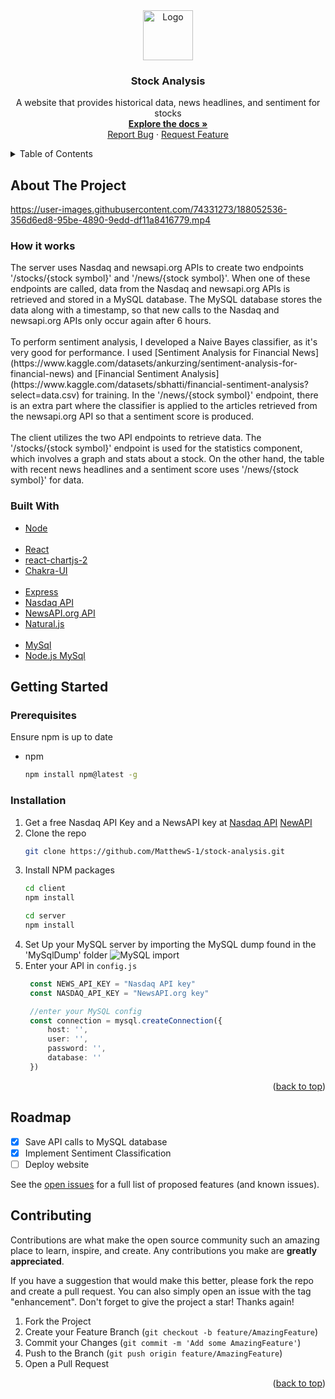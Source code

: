 <div align="center" >
  <a href="#readme-top">
    <img src="https://images.pexels.com/photos/159888/pexels-photo-159888.jpeg?auto=compress&cs=tinysrgb&w=1260&h=750&dpr=2" alt="Logo" width="80" height="80">
  </a>

<h3 align="center">Stock Analysis</h3>

  <p align="center">
    A website that provides historical data, news headlines, and sentiment for stocks
    <br />
    <a href="https://github.com/MatthewS-1/stock-analysis"><strong>Explore the docs »</strong></a>
    <br />
    <a href="https://github.com/MatthewS-1/stock-analysis/issues">Report Bug</a>
    ·
    <a href="https://github.com/MatthewS-1/stock-analysis/issues">Request Feature</a>
  </p>
</div>



<!-- TABLE OF CONTENTS -->
<details>
  <summary>Table of Contents</summary>
  <ol>
    <li>
      <a href="#about-the-project">About The Project</a>
      <ul>
        <li><a href="#built-with">Built With</a></li>
      </ul>
    </li>
    <li>
      <a href="#getting-started">Getting Started</a>
      <ul>
        <li><a href="#prerequisites">Prerequisites</a></li>
        <li><a href="#installation">Installation</a></li>
      </ul>
    </li>
  </ol>
</details>



<!-- ABOUT THE PROJECT -->
## About The Project


https://user-images.githubusercontent.com/74331273/188052536-356d6ed8-95be-4890-9edd-df11a8416779.mp4



<h3>How it works</h3>
The server uses Nasdaq and newsapi.org APIs to create two endpoints '/stocks/{stock symbol}' and '/news/{stock symbol}'. When one of these endpoints are called, data from the Nasdaq and newsapi.org APIs is retrieved and stored in a MySQL database. The MySQL database stores the data along with a timestamp, so that new calls to the Nasdaq and newsapi.org APIs only occur again after 6 hours. 
<br></br>
To perform sentiment analysis, I developed a Naive Bayes classifier, as it's very good for performance. I used [Sentiment Analysis for Financial News](https://www.kaggle.com/datasets/ankurzing/sentiment-analysis-for-financial-news) and [Financial Sentiment Analysis](https://www.kaggle.com/datasets/sbhatti/financial-sentiment-analysis?select=data.csv) for training. In the '/news/{stock symbol}' endpoint, there is an extra part where the classifier is applied to the articles retrieved from the newsapi.org API so that a sentiment score is produced.
<br></br>
The client utilizes the two API endpoints to retrieve data. The '/stocks/{stock symbol}' endpoint is used for the statistics component, which involves a graph and stats about a stock. On the other hand, the table with recent news headlines and a sentiment score uses '/news/{stock symbol}' for data.


### Built With

* [Node](https://nodejs.org/en/)
<br></br>
* [React](https://reactjs.org/)
* [react-chartjs-2](https://react-chartjs-2.js.org/)
* [Chakra-UI](https://chakra-ui.com/)
<br></br>
* [Express](https://expressjs.com/)
* [Nasdaq API](https://data.nasdaq.com)
* [NewsAPI.org API](https://newsapi.org)
* [Natural.js](https://www.npmjs.com/package/natural)
<br></br>
* [MySql](https://www.mysql.com/)
* [Node.js MySql](https://www.npmjs.com/package/mysql)

<!-- GETTING STARTED -->
## Getting Started

### Prerequisites

Ensure npm is up to date
* npm
  ```sh
  npm install npm@latest -g
  ```

### Installation

1. Get a free Nasdaq API Key and a NewsAPI key at [Nasdaq API](https://data.nasdaq.com) [NewAPI](https://newsapi.org)
2. Clone the repo
   ```sh
   git clone https://github.com/MatthewS-1/stock-analysis.git
   ```
3. Install NPM packages
   ```sh
   cd client
   npm install
   ```
   ```sh
   cd server
   npm install
   ```
4. Set Up your MySQL server by importing the MySQL dump found in the 'MySqlDump' folder
   ![MySQL import](https://dev.mysql.com/doc/workbench/en/images/wb-navigator-data-export-object.png)
4. Enter your API in `config.js`
   ```ts
    const NEWS_API_KEY = "Nasdaq API key"
    const NASDAQ_API_KEY = "NewsAPI.org key"

    //enter your MySQL config
    const connection = mysql.createConnection({
        host: '',
        user: '',
        password: '',
        database: ''
    })
   ```

<p align="right">(<a href="#readme-top">back to top</a>)</p>


<!-- ROADMAP -->
## Roadmap

- [x] Save API calls to MySQL database
- [x] Implement Sentiment Classification
- [ ] Deploy website

See the [open issues](https://github.com/github_username/repo_name/issues) for a full list of proposed features (and known issues).

<p align="right">



<!-- CONTRIBUTING -->
## Contributing

Contributions are what make the open source community such an amazing place to learn, inspire, and create. Any contributions you make are **greatly appreciated**.

If you have a suggestion that would make this better, please fork the repo and create a pull request. You can also simply open an issue with the tag "enhancement".
Don't forget to give the project a star! Thanks again!

1. Fork the Project
2. Create your Feature Branch (`git checkout -b feature/AmazingFeature`)
3. Commit your Changes (`git commit -m 'Add some AmazingFeature'`)
4. Push to the Branch (`git push origin feature/AmazingFeature`)
5. Open a Pull Request

<p align="right">(<a href="#readme-top">back to top</a>)
</p>
